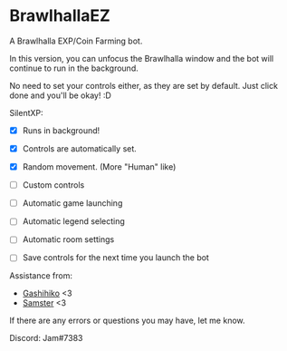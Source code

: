 # BrawlhallaEZ
A Brawlhalla EXP/Coin Farming bot.

In this version, you can unfocus the Brawlhalla window and the bot will continue to run in the background.

No need to set your controls either, as they are set by default. Just click done and you'll be okay! :D

SilentXP:
- [x] Runs in background!
- [x] Controls are automatically set.
- [x] Random movement. (More "Human" like)
- [ ] Custom controls
- [ ] Automatic game launching
- [ ] Automatic legend selecting
- [ ] Automatic room settings
- [ ] Save controls for the next time you launch the bot


Assistance from:
- [Gashihiko](https://github.com/gashihiko) <3
- [Samster](https://github.com/BrotherSamster) <3

If there are any errors or questions you may have, let me know.

Discord: Jam#7383
